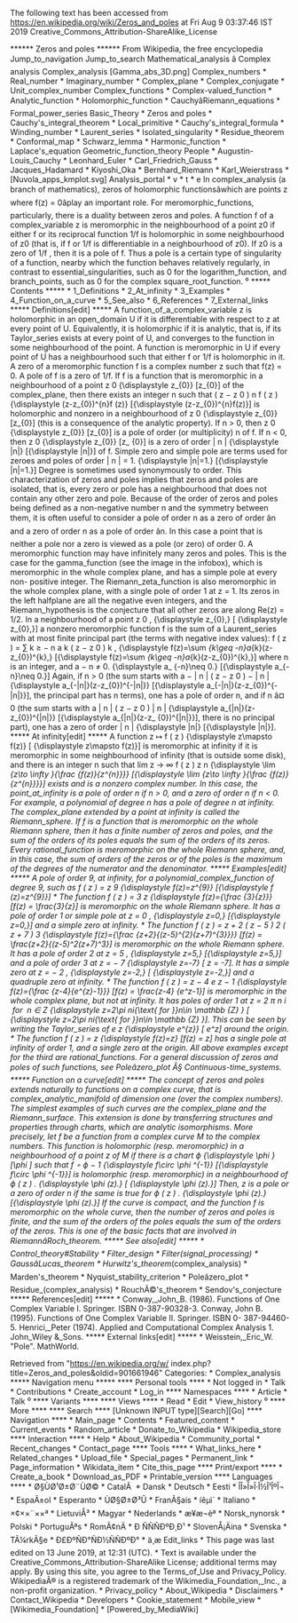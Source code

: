 The following text has been accessed from https://en.wikipedia.org/wiki/Zeros_and_poles at Fri Aug 9 03:37:46 IST 2019
Creative_Commons_Attribution-ShareAlike_License





















****** Zeros and poles ******
From Wikipedia, the free encyclopedia
Jump_to_navigation Jump_to_search
Mathematical_analysis â Complex analysis
Complex_analysis
[Gamma_abs_3D.png]
Complex_numbers
    * Real_number
    * Imaginary_number
    * Complex_plane
    * Complex_conjugate
    * Unit_complex_number
Complex_functions
    * Complex-valued_function
    * Analytic_function
    * Holomorphic_function
    * CauchyâRiemann_equations
    * Formal_power_series
Basic_Theory
    * Zeros and poles
    * Cauchy's_integral_theorem
    * Local_primitive
    * Cauchy's_integral_formula
    * Winding_number
    * Laurent_series
    * Isolated_singularity
    * Residue_theorem
    * Conformal_map
    * Schwarz_lemma
    * Harmonic_function
    * Laplace's_equation
Geometric_function_theory
People
    * Augustin-Louis_Cauchy
    * Leonhard_Euler
    * Carl_Friedrich_Gauss
    * Jacques_Hadamard
    * Kiyoshi_Oka
    * Bernhard_Riemann
    * Karl_Weierstrass
    * [Nuvola_apps_kmplot.svg] Analysis_portal
    * v
    * t
    * e
In complex_analysis (a branch of mathematics), zeros of holomorphic
functionsâwhich are points z where f(z) = 0âplay an important role.
For meromorphic_functions, particularly, there is a duality between zeros and
poles. A function f of a complex_variable z is meromorphic in the neighbourhood
of a point z0 if either f or its reciprocal function 1/f is holomorphic in some
neighbourhood of z0 (that is, if f or 1/f  is differentiable in a neighbourhood
of z0). If z0 is a zero of 1/f , then it is a pole of f.
Thus a pole is a certain type of singularity of a function, nearby which the
function behaves relatively regularly, in contrast to essential_singularities,
such as 0 for the logarithm_function, and branch_points, such as 0 for the
complex square_root_function.
⁰
***** Contents *****
    * 1_Definitions
    * 2_At_infinity
    * 3_Examples
    * 4_Function_on_a_curve
    * 5_See_also
    * 6_References
    * 7_External_links
***** Definitions[edit] *****
A function_of_a_complex_variable z is holomorphic in an open_domain U if it is
differentiable with respect to z at every point of U. Equivalently, it is
holomorphic if it is analytic, that is, if its Taylor_series exists at every
point of U, and converges to the function in some neighbourhood of the point. A
function is meromorphic in U if every point of U has a neighbourhood such that
either f or 1/f is holomorphic in it.
A zero of a meromorphic function f is a complex number z such that f(z) = 0. A
pole of f is a zero of 1/f.
If f is a function that is meromorphic in a neighbourhood of a point      z  0
{\displaystyle z_{0}}  [z_{0}] of the complex_plane, then there exists an
integer n such that
         ( z &#x2212;  z  0    )  n   f ( z )   {\displaystyle (z-z_{0})^{n}f
      (z)}  [{\displaystyle (z-z_{0})^{n}f(z)}]
is holomorphic and nonzero in a neighbourhood of      z  0     {\displaystyle
z_{0}}  [z_{0}] (this is a consequence of the analytic property). If n > 0,
then      z  0     {\displaystyle z_{0}}  [z_{0}] is a pole of order (or
multiplicity) n of f. If n < 0, then      z  0     {\displaystyle z_{0}}  [z_
{0}] is a zero of order      |  n  |    {\displaystyle |n|}  [{\displaystyle
|n|}] of f. Simple zero and simple pole are terms used for zeroes and poles of
order      |  n  |  = 1.   {\displaystyle |n|=1.}  [{\displaystyle |n|=1.}]
Degree is sometimes used synonymously to order.
This characterization of zeros and poles implies that zeros and poles are
isolated, that is, every zero or pole has a neighbourhood that does not contain
any other zero and pole.
Because of the order of zeros and poles being defined as a non-negative number
n and the symmetry between them, it is often useful to consider a pole of order
n as a zero of order ân and a zero of order n as a pole of order ân. In
this case a point that is neither a pole nor a zero is viewed as a pole (or
zero) of order 0.
A meromorphic function may have infinitely many zeros and poles. This is the
case for the gamma_function (see the image in the infobox), which is
meromorphic in the whole complex plane, and has a simple pole at every non-
positive integer. The Riemann_zeta_function is also meromorphic in the whole
complex plane, with a single pole of order 1 at z = 1. Its zeros in the left
halfplane are all the negative even integers, and the Riemann_hypothesis is the
conjecture that all other zeros are along Re(z) = 1/2.
In a neighbourhood of a point      z  0   ,   {\displaystyle z_{0},}  [
{\displaystyle z_{0},}] a nonzero meromorphic function f is the sum of a
Laurent_series with at most finite principal part (the terms with negative
index values):
         f ( z ) =  &#x2211;  k &#x2265; &#x2212; n    a  k   ( z &#x2212;  z
      0    )  k   ,   {\displaystyle f(z)=\sum _{k\geq -n}a_{k}(z-z_{0})^{k},}
      [{\displaystyle f(z)=\sum _{k\geq -n}a_{k}(z-z_{0})^{k},}]
where n is an integer, and      a  &#x2212; n   &#x2260; 0.   {\displaystyle a_
{-n}\neq 0.}  [{\displaystyle a_{-n}\neq 0.}] Again, if n > 0 (the sum starts
with      a  &#x2212;  |  n  |    ( z &#x2212;  z  0    )  &#x2212;  |  n  |
{\displaystyle a_{-|n|}(z-z_{0})^{-|n|}}  [{\displaystyle a_{-|n|}(z-z_{0})^{-
|n|}}], the principal part has n terms), one has a pole of order n, and if n
â¤ 0 (the sum starts with      a   |  n  |    ( z &#x2212;  z  0    )   |  n
|      {\displaystyle a_{|n|}(z-z_{0})^{|n|}}  [{\displaystyle a_{|n|}(z-z_
{0})^{|n|}}], there is no principal part), one has a zero of order      |  n  |
{\displaystyle |n|}  [{\displaystyle |n|}].
***** At infinity[edit] *****
A function     z &#x21A6; f ( z )   {\displaystyle z\mapsto f(z)}  [
{\displaystyle z\mapsto f(z)}] is meromorphic at infinity if it is meromorphic
in some neighbourhood of infinity (that is outside some disk), and there is an
integer n such that
          lim  z &#x2192; &#x221E;      f ( z )   z  n       {\displaystyle
      \lim _{z\to \infty }{\frac {f(z)}{z^{n}}}}  [{\displaystyle \lim _{z\to
      \infty }{\frac {f(z)}{z^{n}}}}]
exists and is a nonzero complex number.
In this case, the point_at_infinity is a pole of order n if n > 0, and a zero
of order n if n < 0.
For example, a polynomial of degree n has a pole of degree n at infinity.
The complex_plane extended by a point at infinity is called the Riemann_sphere.
If f is a function that is meromorphic on the whole Riemann sphere, then it has
a finite number of zeros and poles, and the sum of the orders of its poles
equals the sum of the orders of its zeros.
Every rational_function is meromorphic on the whole Riemann sphere, and, in
this case, the sum of orders of the zeros or of the poles is the maximum of the
degrees of the numerator and the denominator.
***** Examples[edit] *****
A pole of order 9, at infinity, for a polynomial_complex_function of degree 9,
such as     f ( z ) =  z  9     {\displaystyle f(z)=z^{9}}  [{\displaystyle f
(z)=z^{9}}]
    * The function
               f ( z ) =   3 z     {\displaystyle f(z)={\frac {3}{z}}}  [f(z) =
            \frac{3}{z}]
      is meromorphic on the whole Riemann sphere. It has a pole of order 1 or
      simple pole at     z = 0 ,   {\displaystyle z=0,}  [{\displaystyle z=0,}]
      and a simple zero at infinity.
    * The function
               f ( z ) =    z + 2   ( z &#x2212; 5  )  2   ( z + 7  )  3
            {\displaystyle f(z)={\frac {z+2}{(z-5)^{2}(z+7)^{3}}}}  [f(z) =
            \frac{z+2}{(z-5)^2(z+7)^3}]
      is meromorphic on the whole Riemann sphere. It has a pole of order 2 at
      z = 5 ,   {\displaystyle z=5,}  [{\displaystyle z=5,}] and a pole of
      order 3 at     z = &#x2212; 7   {\displaystyle z=-7}  [ z = -7]. It has a
      simple zero at     z = &#x2212; 2 ,   {\displaystyle z=-2,}  [
      {\displaystyle z=-2,}] and a quadruple zero at infinity.
    * The function
               f ( z ) =    z &#x2212; 4    e  z   &#x2212; 1
            {\displaystyle f(z)={\frac {z-4}{e^{z}-1}}}  [f(z) = \frac{z-4}
            {e^z-1}]
      is meromorphic in the whole complex plane, but not at infinity. It has
      poles of order 1 at     z = 2 &#x03C0; n i  &#xA0;for&#xA0;  n &#x2208;
      Z    {\displaystyle z=2\pi ni{\text{ for }}n\in \mathbb {Z} }  [
      {\displaystyle z=2\pi ni{\text{ for }}n\in \mathbb {Z} }]. This can be
      seen by writing the Taylor_series of      e  z     {\displaystyle e^{z}}
      [ e^z] around the origin.
    * The function
               f ( z ) = z   {\displaystyle f(z)=z}  [f(z) = z]
      has a single pole at infinity of order 1, and a single zero at the
      origin.
All above examples except for the third are rational_functions. For a general
discussion of zeros and poles of such functions, see Poleâzero_plot
Â§ Continuous-time_systems.
***** Function on a curve[edit] *****
The concept of zeros and poles extends naturally to functions on a complex
curve, that is complex_analytic_manifold of dimension one (over the complex
numbers). The simplest examples of such curves are the complex_plane and the
Riemann_surface. This extension is done by transferring structures and
properties through charts, which are analytic isomorphisms.
More precisely, let f be a function from a complex curve M to the complex
numbers. This function is holomorphic (resp. meromorphic) in a neighbourhood of
a point z of M if there is a chart     &#x03D5;   {\displaystyle \phi }  [\phi
] such that     f &#x2218;  &#x03D5;  &#x2212; 1     {\displaystyle f\circ \phi
^{-1}}  [{\displaystyle f\circ \phi ^{-1}}] is holomorphic (resp. meromorphic)
in a neighbourhood of     &#x03D5; ( z ) .   {\displaystyle \phi (z).}  [
{\displaystyle \phi (z).}] Then, z is a pole or a zero of order n if the same
is true for     &#x03D5; ( z ) .   {\displaystyle \phi (z).}  [{\displaystyle
\phi (z).}]
If the curve is compact, and the function f is meromorphic on the whole curve,
then the number of zeros and poles is finite, and the sum of the orders of the
poles equals the sum of the orders of the zeros. This is one of the basic facts
that are involved in RiemannâRoch_theorem.
***** See also[edit] *****
    * Control_theory#Stability
    * Filter_design
    * Filter_(signal_processing)
    * GaussâLucas_theorem
    * Hurwitz's_theorem_(complex_analysis)
    * Marden's_theorem
    * Nyquist_stability_criterion
    * Poleâzero_plot
    * Residue_(complex_analysis)
    * RouchÃ©'s_theorem
    * Sendov's_conjecture
***** References[edit] *****
    * Conway,_John_B. (1986). Functions of One Complex Variable I. Springer.
      ISBN 0-387-90328-3.
Conway, John B. (1995). Functions of One Complex Variable II. Springer. ISBN 0-
387-94460-5.
Henrici,_Peter (1974). Applied and Computational Complex Analysis 1. John_Wiley
&_Sons.
***** External links[edit] *****
    * Weisstein,_Eric_W. "Pole". MathWorld.

Retrieved from "https://en.wikipedia.org/w/
index.php?title=Zeros_and_poles&oldid=901661946"
Categories:
    * Complex_analysis
***** Navigation menu *****
**** Personal tools ****
    * Not logged in
    * Talk
    * Contributions
    * Create_account
    * Log_in
**** Namespaces ****
    * Article
    * Talk
⁰
**** Variants ****
**** Views ****
    * Read
    * Edit
    * View_history
⁰
**** More ****
**** Search ****
[Unknown INPUT type][Search][Go]
**** Navigation ****
    * Main_page
    * Contents
    * Featured_content
    * Current_events
    * Random_article
    * Donate_to_Wikipedia
    * Wikipedia_store
**** Interaction ****
    * Help
    * About_Wikipedia
    * Community_portal
    * Recent_changes
    * Contact_page
**** Tools ****
    * What_links_here
    * Related_changes
    * Upload_file
    * Special_pages
    * Permanent_link
    * Page_information
    * Wikidata_item
    * Cite_this_page
**** Print/export ****
    * Create_a_book
    * Download_as_PDF
    * Printable_version
**** Languages ****
    * Ø§ÙØ¹Ø±Ø¨ÙØ©
    * CatalÃ 
    * Dansk
    * Deutsch
    * Eesti
    * ÎÎ»Î»Î·Î½Î¹ÎºÎ¬
    * EspaÃ±ol
    * Esperanto
    * ÙØ§Ø±Ø³Û
    * FranÃ§ais
    * íêµ­ì´
    * Italiano
    * ×¢××¨××ª
    * LietuviÅ³
    * Magyar
    * Nederlands
    * æ¥æ¬èª
    * Norsk_nynorsk
    * Polski
    * PortuguÃªs
    * RomÃ¢nÄ
    * Ð ÑÑÑÐºÐ¸Ð¹
    * SlovenÅ¡Äina
    * Svenska
    * TÃ¼rkÃ§e
    * Ð£ÐºÑÐ°ÑÐ½ÑÑÐºÐ°
    * ä¸­æ
Edit_links
    * This page was last edited on 13 June 2019, at 12:31 (UTC).
    * Text is available under the Creative_Commons_Attribution-ShareAlike
      License; additional terms may apply. By using this site, you agree to the
      Terms_of_Use and Privacy_Policy. WikipediaÂ® is a registered trademark of
      the Wikimedia_Foundation,_Inc., a non-profit organization.
    * Privacy_policy
    * About_Wikipedia
    * Disclaimers
    * Contact_Wikipedia
    * Developers
    * Cookie_statement
    * Mobile_view
    * [Wikimedia_Foundation]
    * [Powered_by_MediaWiki]
